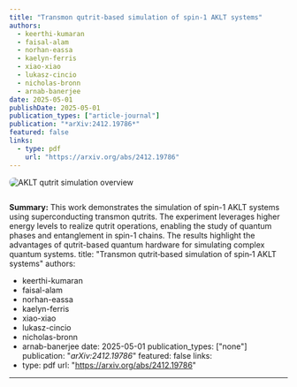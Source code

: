 ```yaml
---
title: "Transmon qutrit‑based simulation of spin‑1 AKLT systems"
authors:
  - keerthi-kumaran
  - faisal-alam
  - norhan-eassa
  - kaelyn-ferris
  - xiao-xiao
  - lukasz-cincio
  - nicholas-bronn
  - arnab-banerjee
date: 2025-05-01
publishDate: 2025-05-01
publication_types: ["article-journal"]
publication: "*arXiv:2412.19786*"
featured: false
links:
  - type: pdf
    url: "https://arxiv.org/abs/2412.19786"
---
```



<img src="/uploads/aklt_overview.png" alt="AKLT qutrit simulation overview" style="max-width: 600px; border-radius: 8px; margin-bottom: 1em;" />

**Summary:**
This work demonstrates the simulation of spin-1 AKLT systems using superconducting transmon qutrits. The experiment leverages higher energy levels to realize qutrit operations, enabling the study of quantum phases and entanglement in spin-1 chains. The results highlight the advantages of qutrit-based quantum hardware for simulating complex quantum systems.
title: "Transmon qutrit‑based simulation of spin‑1 AKLT systems"
authors:
  - keerthi-kumaran
  - faisal-alam
  - norhan-eassa
  - kaelyn-ferris
  - xiao-xiao
  - lukasz-cincio
  - nicholas-bronn
  - arnab-banerjee
date: 2025-05-01
publication_types: ["none"]
publication: "*arXiv:2412.19786*"
featured: false
links:
  - type: pdf
    url: "https://arxiv.org/abs/2412.19786"
---
